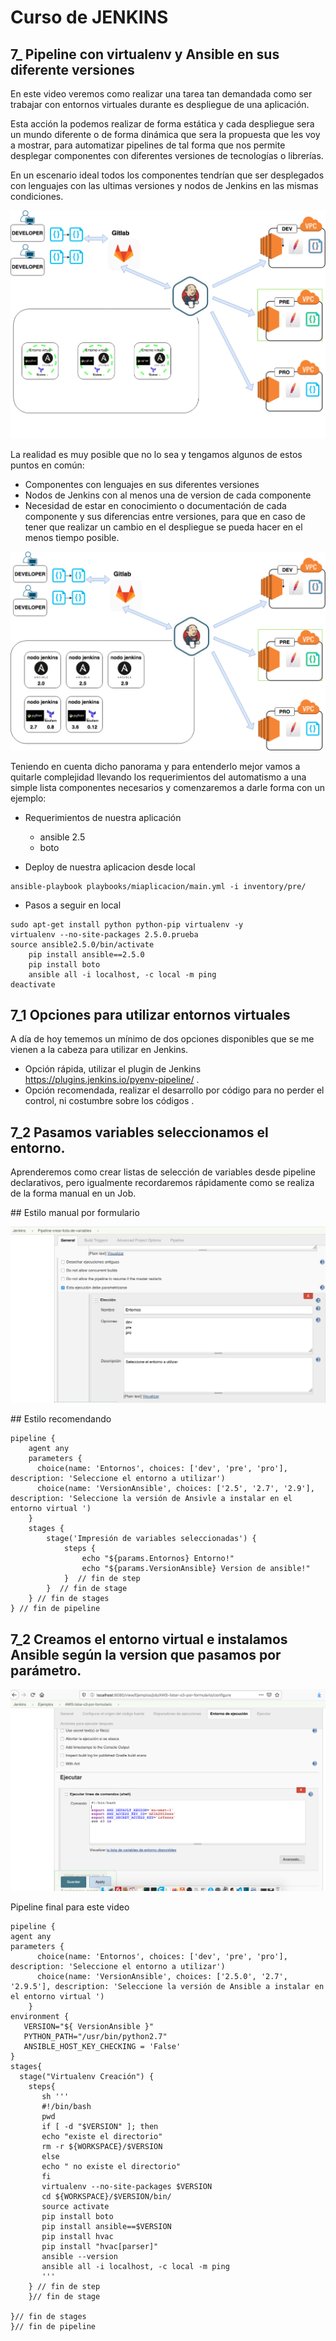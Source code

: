 # Curso de JENKINS 

## 7_ Pipeline con virtualenv y Ansible en sus diferente versiones 

En este video veremos como realizar una tarea tan demandada como ser trabajar con entornos virtuales durante es despliegue de una aplicación.

Esta acción la podemos realizar de forma estática y cada despliegue sera un mundo diferente o de forma dinámica que sera la propuesta que les voy a mostrar, para automatizar pipelines de tal forma que nos permite desplegar componentes con diferentes versiones de tecnologías o librerías. 

En un escenario ideal todos los componentes tendrían que ser  desplegados con lenguajes con las ultimas versiones y nodos de Jenkins en las mismas condiciones.

![Texto alternativo](imagenes/diapositivas-7-3ENTORNOSVIRTUALES.png)  

La realidad es muy posible que no lo sea y tengamos algunos de estos puntos en común:

- Componentes con lenguajes en sus diferentes versiones 
- Nodos de Jenkins con al menos una de version de cada componente
- Necesidad de estar en conocimiento o documentación de cada componente y sus diferencias entre versiones, para que en caso de tener que realizar un cambio en el despliegue se pueda hacer en el menos tiempo posible.

![Texto alternativo](imagenes/diapositivas-7-2ENTORNOSVIRTUALES.png)  


Teniendo en cuenta dicho panorama y para entenderlo mejor  vamos a quitarle complejidad llevando los requerimientos del automatismo a una simple lista componentes necesarios y comenzaremos a darle forma con un ejemplo: 

- Requerimientos de nuestra aplicación

    - ansible 2.5
    - boto

- Deploy de nuestra aplicacion desde local

```
ansible-playbook playbooks/miaplicacion/main.yml -i inventory/pre/
```

- Pasos a seguir en local 

```
sudo apt-get install python python-pip virtualenv -y
virtualenv --no-site-packages 2.5.0.prueba
source ansible2.5.0/bin/activate
    pip install ansible==2.5.0
    pip install boto
    ansible all -i localhost, -c local -m ping
deactivate
```

## 7_1 Opciones para utilizar entornos virtuales

A día de hoy tememos un mínimo de dos opciones disponibles que se me vienen a la cabeza para utilizar en Jenkins.

-  Opción rápida, utilizar el plugin de Jenkins https://plugins.jenkins.io/pyenv-pipeline/ . 
-  Opción recomendada, realizar el desarrollo por código para no perder el control, ni costumbre sobre los códigos .

## 7_2 Pasamos variables seleccionamos el entorno.

Aprenderemos como crear listas de selección de variables desde pipeline declarativos, pero igualmente recordaremos rápidamente como se realiza de la forma manual en un Job.

## Estilo manual por formulario 

![Texto alternativo](imagenes/variable_entorno.jpeg)  


## Estilo recomendando

```
pipeline {
    agent any
    parameters { 
      choice(name: 'Entornos', choices: ['dev', 'pre', 'pro'], description: 'Seleccione el entorno a utilizar')
      choice(name: 'VersionAnsible', choices: ['2.5', '2.7', '2.9'], description: 'Seleccione la versión de Ansivle a instalar en el entorno virtual ') 
    }
    stages {
        stage('Impresión de variables seleccionadas') {
            steps {
                echo "${params.Entornos} Entorno!"
                echo "${params.VersionAnsible} Version de ansible!"
            }  // fin de step
        }  // fin de stage
    } // fin de stages
} // fin de pipeline
```



## 7_2 Creamos el entorno virtual e instalamos Ansible según la version que pasamos por parámetro.
       
![Texto alternativo](imagenes/jenkins_formulario.png)    

Pipeline final para este video   

```
pipeline { 
agent any 
parameters { 
      choice(name: 'Entornos', choices: ['dev', 'pre', 'pro'], description: 'Seleccione el entorno a utilizar')
      choice(name: 'VersionAnsible', choices: ['2.5.0', '2.7', '2.9.5'], description: 'Seleccione la versión de Ansible a instalar en el entorno virtual ') 
    }
environment {
   VERSION="${ VersionAnsible }" 
   PYTHON_PATH="/usr/bin/python2.7" 
   ANSIBLE_HOST_KEY_CHECKING = 'False' 
}
stages{
  stage("Virtualenv Creación") { 
    steps{
       sh ''' 
       #!/bin/bash 
       pwd
       if [ -d "$VERSION" ]; then 
       echo "existe el directorio"
       rm -r ${WORKSPACE}/$VERSION
       else
       echo " no existe el directorio" 
       fi
       virtualenv --no-site-packages $VERSION
       cd ${WORKSPACE}/$VERSION/bin/
       source activate
       pip install boto
       pip install ansible==$VERSION
       pip install hvac
       pip install "hvac[parser]" 
       ansible --version
       ansible all -i localhost, -c local -m ping
       '''
    } // fin de step 
    }// fin de stage

}// fin de stages
}// fin de pipeline

```

















